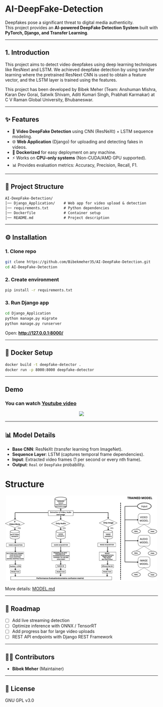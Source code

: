 # AI-DeepFake-Detection
Deepfakes pose a significant threat to digital media authenticity.  
This project provides an **AI-powered DeepFake Detection System** built with **PyTorch, Django, and Transfer Learning**.

---

## 1. Introduction
This project aims to detect video deepfakes using deep learning techniques like ResNext and LSTM. We achieved deepfake detection by using transfer learning where the pretrained ResNext CNN is used to obtain a feature vector, and the LSTM layer is trained using the features. 

This project has been developed by Bibek Meher (Team: Anshuman Mishra, Karan Dev Gorai, Satwik Shivam, Aditi Kumari Singh, Prabhati Karmakar) at C V Raman Global University, Bhubaneswar.

---

## ✨ Features
- 🎥 **Video DeepFake Detection** using CNN (ResNeXt) + LSTM sequence modeling.
- 🌐 **Web Application** (Django) for uploading and detecting fakes in videos.
- 🐳 **Dockerized** for easy deployment on any machine.
- ⚡ Works on **CPU-only systems** (Non-CUDA/AMD GPU supported).
- 📊 Provides evaluation metrics: Accuracy, Precision, Recall, F1.

---

## 📂 Project Structure
```
AI-DeepFake-Detection/
│── Django_Application/    # Web app for video upload & detection
│── requirements.txt       # Python dependencies
│── Dockerfile             # Container setup
│── README.md              # Project description
```

---

## ⚙️ Installation

### 1. Clone repo
```bash
git clone https://github.com/Bibekmeher35/AI-DeepFake-Detection.git
cd AI-DeepFake-Detection
```

### 2. Create environment
```bash
pip install -r requirements.txt
```

### 3. Run Django app
```bash
cd Django_Application
python manage.py migrate
python manage.py runserver
```
Open: **http://127.0.0.1:8000/**

---

## 🐳 Docker Setup
```bash
docker build -t deepfake-detector .
docker run -p 8000:8000 deepfake-detector
```
---

## Demo 
### You can watch <a href = "https://youtu.be/zxbPvGVXMJw">Youtube video</a>
<p align="center">
  <img src="https://github.com/Bibekmeher35/AI-DeepFake-Detection/blob/main/Repo_media/DEMO_Videos.gif" />
</p> 

---

## 📊 Model Details
- **Base CNN**: ResNeXt (transfer learning from ImageNet).
- **Sequence Layer**: LSTM (captures temporal frame dependencies).
- **Input**: Extracted video frames (1 per second or every nth frame).
- **Output**: `Real` or `DeepFake` probability.

# Structure
<p align="center">
  <img src="https://github.com/Bibekmeher35/AI-DeepFake-Detection/blob/main/Repo_media/Full_Model.png" />
</p>
More details: <a href="https://github.com/Bibekmeher35/AI-DeepFake-Detection/edit/main/MODEL.md">MODEL.md</a>

---

## 🚀 Roadmap
- [ ] Add live streaming detection  
- [ ] Optimize inference with ONNX / TensorRT  
- [ ] Add progress bar for large video uploads  
- [ ] REST API endpoints with Django REST Framework  

---

## 👨‍💻 Contributors
- **Bibek Meher** (Maintainer)

---

## 📜 License
GNU GPL v3.0
